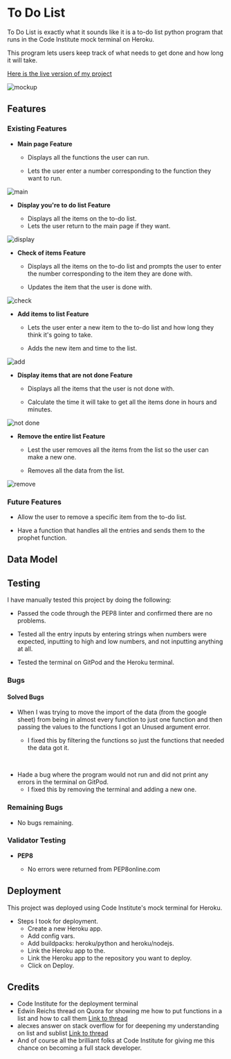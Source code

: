 # To Do List

To Do List is exactly what it sounds like it is a to-do list python program that runs in the Code Institute mock terminal on Heroku.

This program lets users keep track of what needs to get done and how long it will take.


[Here is the live version of my project](https://my-to-do-list-one.herokuapp.com/)

![mockup](images/to-do-list-mockup.jpg)

## Features

### Existing Features

 - __Main page Feature__

   - Displays all the functions the user can run.

   - Lets the user enter a number corresponding to the function they want to run.


![main](images/main.jpg)

 - __Display you're to do list Feature__

   - Displays all the items on the to-do list.
   - Lets the user return to the main page if they want.

![display](images/display-list.jpg)

- __Check of items Feature__

   - Displays all the items on the to-do list and prompts the user to enter the number corresponding to the item they are done with.

   - Updates the item that the user is done with.

![check](images/check-of-items.jpg)

 - __Add items to list Feature__

   - Lets the user enter a new item to the to-do list and how long they think it's going to take.

   - Adds the new item and time to the list.

![add](images/add-item.jpg)

 - __Display items that are not done Feature__

   - Displays all the items that the user is not done with.

   - Calculate the time it will take to get all the items done in hours and minutes.

![not done](images/display-not-done.jpg)

 - __Remove the entire list Feature__

   - Lest the user removes all the items from the list so the user can make a new one.

   - Removes all the data from the list.

![remove](images/remove-list.jpg)

### Future Features

- Allow the user to remove a specific item from the to-do list.

- Have a function that handles all the entries and sends them to the prophet function.

## Data Model

## Testing

I have manually tested this project by doing the following:

- Passed the code through the PEP8 linter and confirmed there are no problems.

- Tested all the entry inputs by entering strings when numbers were expected, inputting to high and low numbers, and not inputting anything at all.

- Tested the terminal on GitPod and the Heroku terminal.


### Bugs

#### Solved Bugs

- When I was trying to move the import of the data (from the google sheet) from being in almost every function to just one function and then passing the values to the functions I got an Unused argument error. 

  - I fixed this by filtering the functions so just the functions that needed the data got it.

<br />

- Hade a bug where the program would not run and did not print any errors in the terminal on GitPod.
   - I fixed this by removing the terminal and adding a new one.

### Remaining Bugs

- No bugs remaining.

### Validator Testing

- __PEP8__

  - No errors were returned from PEP8online.com

## Deployment

This project was deployed using Code Institute's mock terminal for Heroku.

- Steps I took for deployment.
    - Create a new Heroku app.
    - Add config vars. 
    - Add buildpacks: heroku/python and heroku/nodejs.
    - Link the Heroku app to the.
    - Link the Heroku app to the repository you want to deploy.
    - Click on Deploy.

## Credits

- Code Institute for the deployment terminal
- Edwin Reichs thread on Quora for showing me how to put functions in a list and how to call them [Link to thread](https://www.quora.com/How-can-you-make-a-list-of-functions-in-Python)
- alecxes answer on stack overflow for for deepening my understanding on list and sublist [Link to thread](https://stackoverflow.com/questions/25050311/extract-first-item-of-each-sublist)
- And of course all the brilliant folks at Code Institute for giving me this chance on becoming a full stack developer.